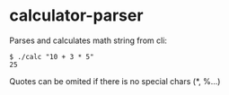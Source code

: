 calculator-parser
=================

Parses and calculates math string from cli:

    $ ./calc "10 + 3 * 5"
    25

Quotes can be omited if there is no special chars (*, %...)

